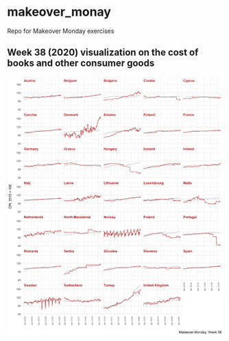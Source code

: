 # makeover_monay
Repo for Makeover Monday exercises


## Week 38 (2020) visualization on the cost of books and other consumer goods
![](/2020/week38/graphics/sm_viz.png)
